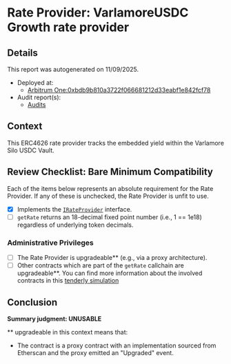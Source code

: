 
# Rate Provider: VarlamoreUSDC Growth rate provider

## Details
This report was autogenerated on 11/09/2025.

- Deployed at:
    - [Arbitrum One:0xbdb9b810a3722f066681212d33eabf1e842fcf78](https://arbiscan.io/address/0xbdb9b810a3722f066681212d33eabf1e842fcf78)
- Audit report(s):
    - [Audits](https://docs.silo.finance/docs/audits)

## Context
This ERC4626 rate provider tracks the embedded yield within the Varlamore Silo USDC Vault.

## Review Checklist: Bare Minimum Compatibility
Each of the items below represents an absolute requirement for the Rate Provider. If any of these is unchecked, the Rate Provider is unfit to use.

- [x] Implements the [`IRateProvider`](https://github.com/balancer/balancer-v2-monorepo/blob/bc3b3fee6e13e01d2efe610ed8118fdb74dfc1f2/pkg/interfaces/contracts/pool-utils/IRateProvider.sol) interface.
- [ ] `getRate` returns an 18-decimal fixed point number (i.e., 1 == 1e18) regardless of underlying token decimals.

### Administrative Privileges
- [ ] The Rate Provider is upgradeable** (e.g., via a proxy architecture).
- [ ] Other contracts which are part of the `getRate` callchain are upgradeable**. You can find more information
   about the involved contracts in this [tenderly simulation](https://www.tdly.co/shared/simulation/34bd0708-440a-4680-8be2-463a3fd65314)

## Conclusion
**Summary judgment: UNUSABLE**

** upgradeable in this context means that:
- The contract is a proxy contract with an implementation sourced from Etherscan and the proxy emitted an "Upgraded" event.
    
